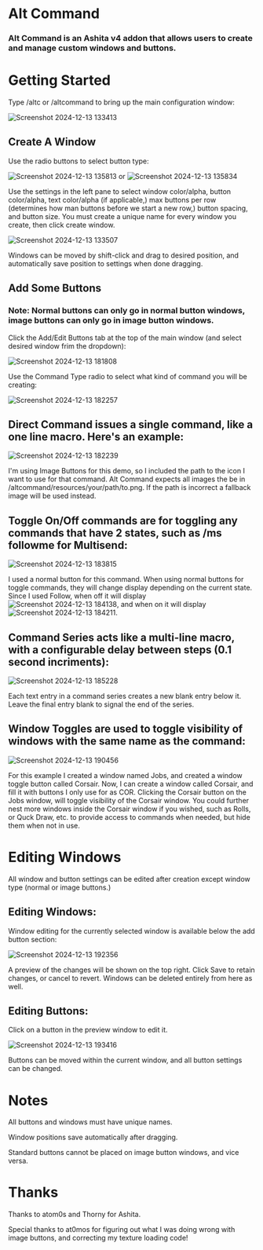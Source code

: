 # Alt Command

### Alt Command is an Ashita v4 addon that allows users to create and manage custom windows and buttons.

# Getting Started

Type /altc or /altcommand to bring up the main configuration window:

![Screenshot 2024-12-13 133413](https://github.com/user-attachments/assets/9a2ecedb-85e8-4e11-95fe-839ffb0eef47)

## Create A Window

Use the radio buttons to select button type:

![Screenshot 2024-12-13 135813](https://github.com/user-attachments/assets/ed3c76b8-ebe8-4a97-9e99-2c41466f6723)   or   ![Screenshot 2024-12-13 135834](https://github.com/user-attachments/assets/aa608f63-4678-4790-8fdd-f7dda089a3fb)

Use the settings in the left pane to select window color/alpha, button color/alpha, text color/alpha (if applicable,) max buttons per row (determines how man buttons before we start a new row,) button spacing, and button size. You must create a unique name for every window you create, then click create window.

![Screenshot 2024-12-13 133507](https://github.com/user-attachments/assets/8c975396-df4b-4cef-8954-f082acb5db51)

Windows can be moved by shift-click and drag to desired position, and automatically save position to settings when done dragging.

## Add Some Buttons
### Note: Normal buttons can only go in normal button windows, image buttons can only go in image button windows.

Click the Add/Edit Buttons tab at the top of the main window (and select desired window frim the dropdown):

![Screenshot 2024-12-13 181808](https://github.com/user-attachments/assets/1c8eba53-d2af-4220-8841-434907056999)

Use the Command Type radio to select what kind of command you will be creating:

![Screenshot 2024-12-13 182257](https://github.com/user-attachments/assets/0dc4d109-317e-4477-a97e-d0c8f2cdaef6)

## Direct Command issues a single command, like a one line macro. Here's an example:

![Screenshot 2024-12-13 182239](https://github.com/user-attachments/assets/9e825946-561b-4c1c-b1cb-ab68a6141d68)

I'm using Image Buttons for this demo, so I included the path to the icon I want to use for that command. Alt Command expects all images the be in /altcommand/resources/your/path/to.png. 
If the path is incorrect a fallback image will be used instead.

## Toggle On/Off commands are for toggling any commands that have 2 states, such as /ms followme for Multisend:

![Screenshot 2024-12-13 183815](https://github.com/user-attachments/assets/6f043e17-44fc-4599-be35-7fd547e83525)

I used a normal button for this command. When using normal buttons for toggle commands, they will change display depending on the current state. Since I used Follow, when off it will display ![Screenshot 2024-12-13 184138](https://github.com/user-attachments/assets/7887a4f5-87cf-42b3-bf2e-40633d744080), and when on it will display ![Screenshot 2024-12-13 184211](https://github.com/user-attachments/assets/96ded6ec-4648-4035-a37c-96766e5bc724).

## Command Series acts like a multi-line macro, with a configurable delay between steps (0.1 second incriments):

![Screenshot 2024-12-13 185228](https://github.com/user-attachments/assets/edcf9867-cb52-48dd-9564-3f4e0f551395)

Each text entry in a command series creates a new blank entry below it. Leave the final entry blank to signal the end of the series.

## Window Toggles are used to toggle visibility of windows with the same name as the command:

![Screenshot 2024-12-13 190456](https://github.com/user-attachments/assets/31ecf945-7625-4a0e-95a9-5c27517c8804)

For this example I created a window named Jobs, and created a window toggle button called Corsair. Now, I can create a window called Corsair, and fill it with buttons I only use for as COR. Clicking the Corsair button on the Jobs window, will toggle visibility of the Corsair window. You could further nest more windows inside the Corsair window if you wished, such as Rolls, or Quck Draw, etc. to provide access to commands when needed, but hide them when not in use.

# Editing Windows
All window and button settings can be edited after creation except window type (normal or image buttons.)

## Editing Windows:
Window editing for the currently selected window is available below the add button section:

![Screenshot 2024-12-13 192356](https://github.com/user-attachments/assets/ea8ae00c-358d-4630-8823-f70ee7a43e77)

A preview of the changes will be shown on the top right. Click Save to retain changes, or cancel to revert. Windows can be deleted entirely from here as well.

## Editing Buttons:
Click on a button in the preview window to edit it.

![Screenshot 2024-12-13 193416](https://github.com/user-attachments/assets/6ad67af3-9bad-4871-bccd-ba44fa563ac8)

Buttons can be moved within the current window, and all button settings can be changed.

# Notes

All buttons and windows must have unique names.

Window positions save automatically after dragging.

Standard buttons cannot be placed on image button windows, and vice versa.

# Thanks

Thanks to atom0s and Thorny for Ashita.

Special thanks to at0mos for figuring out what I was doing wrong with image buttons, and correcting my texture loading code!

